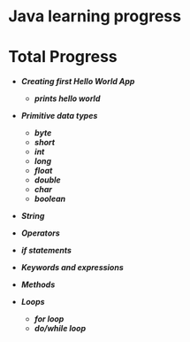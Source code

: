 # Java learning progress

# Total Progress
 * **_Creating first Hello World App_**
   - **_prints hello world_**
 
 * **_Primitive data types_**
   - **_byte_**
   - **_short_**
   - **_int_**
   - **_long_**
   - **_float_**
   - **_double_**
   - **_char_**
   - **_boolean_**
 
 * **_String_**
 * **_Operators_**
 * **_if statements_**
 * **_Keywords and expressions_**
 * **_Methods_**
 * **_Loops_**
    - **_for loop_**
    - **_do/while loop_**
 